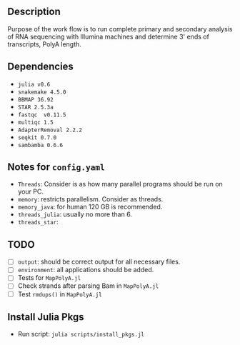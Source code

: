 ## Description

Purpose of the work flow is to run complete primary and secondary analysis of RNA sequencing with Illumina machines and determine 3' ends of transcripts, PolyA length.

## Dependencies

* `julia v0.6`
* `snakemake 4.5.0`
* `BBMAP 36.92`
* `STAR 2.5.3a`
* `fastqc  v0.11.5`
* `multiqc 1.5`
* `AdapterRemoval 2.2.2`
* `seqkit 0.7.0`
* `sambamba 0.6.6`

## Notes for `config.yaml`

* `Threads`: Consider is as how many parallel programs should be run on your PC.
* `memory`: restricts parallelism. Consider as threads.
* `memory_java`: for human 120 GB is recommended.
* `threads_julia`: usually no more than 6.
* `threads_star`:

## TODO

- [ ]  `output`: should be correct output for all necessary files.
- [ ]  `environment`: all applications should be added.
- [ ]  Tests for `MapPolyA.jl`
- [ ]  Check strands after parsing Bam in `MapPolyA.jl`
- [ ]  Test `rmdups()` in `MapPolyA.jl`

## Install Julia Pkgs

* Run script: `julia scripts/install_pkgs.jl`
